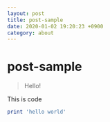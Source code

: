 ```yaml
---
layout: post
title: post-sample
date: 2020-01-02 19:20:23 +0900
category: about
---
```

# post-sample
> Hello!

This is code
```ruby
print 'hello world'
```
